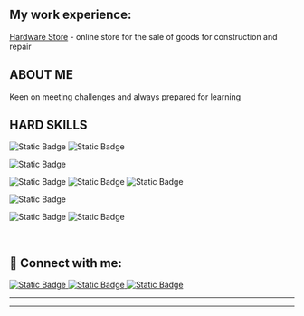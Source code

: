 ## My work experience:

[Hardware Store](http://147.45.102.26/) - online store for the sale of goods for construction and repair

## ABOUT ME

Keen on meeting challenges and always
prepared for learning

## HARD SKILLS

![Static Badge](https://img.shields.io/badge/React-%2361DAFB?style=for-the-badge&logo=React&logoColor=%23FFF)
![Static Badge](https://img.shields.io/badge/Redux-%23764ABC?style=for-the-badge&logo=Redux&logoColor=%23FFF)

![Static Badge](https://img.shields.io/badge/typescript-%233178C6?style=for-the-badge&logo=typescript&logoColor=%23FFF)

![Static Badge](https://img.shields.io/badge/html5-%20%23E95A22?style=for-the-badge&logo=html5&logoColor=%23FFF)
![Static Badge](https://img.shields.io/badge/CSS3-%20%2336f?style=for-the-badge&logo=CSS3&logoColor=%23FFF)
![Static Badge](https://img.shields.io/badge/javascript-%23F7DF1E?style=for-the-badge&logo=javascript&logoColor=%23FFF)

![Static Badge](https://img.shields.io/badge/node.js-%23339933?style=for-the-badge&logo=nodedotjs&logoColor=%23FFF)

![Static Badge](https://img.shields.io/badge/git-%23F05032?style=for-the-badge&logo=git&logoColor=%23FFF)
![Static Badge](https://img.shields.io/badge/github-%23181717?style=for-the-badge&logo=github&logoColor=%23FFF)

<br>

## 💬 Connect with me:

<p>
 	<a href="https://web.telegram.org/k/#@sergeyvalid" target="_blank">
		<img alt="Static Badge" src="https://img.shields.io/badge/Telegram-%2326A5E4?style=flat&logo=Telegram&logoColor=%23FFF">
  	</a>
  <a href="https://discord.com/users/671437718298951700" target="_blank">
		<img alt="Static Badge" src="https://img.shields.io/badge/Discord-%235865F2?style=flat&logo=discord&logoColor=%23FFF">
  </a>
    <a href="https://www.linkedin.com/in/sergey-parshutich-7bb796295/" target="_blank">
		<img alt="Static Badge" src="https://img.shields.io/badge/LinkedIn-%235865F2?style=flat&logo=linkedin&logoColor=%23FFF">
  	</a>
</p>

---

---

<!--
**SereyPSV/sereypsv** is a ✨ _special_ ✨ repository because its `README.md` (this file) appears on your GitHub profile.

Here are some ideas to get you started:

- 🔭 I’m currently working on ...
- 🌱 I’m currently learning ...
- 👯 I’m looking to collaborate on ...
- 🤔 I’m looking for help with ...
- 💬 Ask me about ...
- 📫 How to reach me: ...
- 😄 Pronouns: ...
- ⚡ Fun fact: ...
-->
